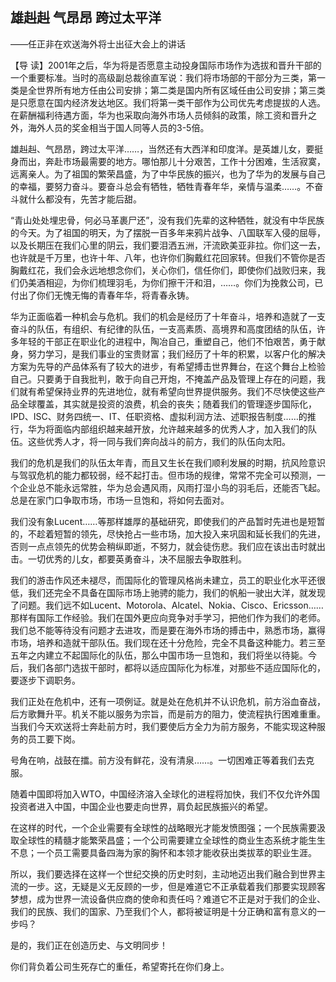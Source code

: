 ## 雄赳赳 气昂昂 跨过太平洋

——任正非在欢送海外将士出征大会上的讲话



【导  读】2001年之后，华为将是否愿意主动投身国际市场作为选拔和晋升干部的一个重要标准。当时的高级副总裁徐直军说：我们将市场部的干部分为三类，第一类是全世界所有地方任由公司安排；第二类是国内所有区域任由公司安排；第三类是只愿意在国内经济发达地区。我们将第一类干部作为公司优先考虑提拔的人选。在薪酬福利待遇方面，华为也采取向海外市场人员倾斜的政策，除工资和晋升之外，海外人员的奖金相当于国人同等人员的3-5倍。



雄赳赳、气昂昂，跨过太平洋……，当然还有大西洋和印度洋。是英雄儿女，要挺身而出，奔赴市场最需要的地方。哪怕那儿十分艰苦，工作十分困难，生活寂寞，远离亲人。为了祖国的繁荣昌盛，为了中华民族的振兴，也为了华为的发展与自己的幸福，要努力奋斗。要奋斗总会有牺牲，牺牲青春年华，亲情与温柔……。不奋斗就什么都没有，先苦才能后甜。

“青山处处埋忠骨，何必马革裹尸还”，没有我们先辈的这种牺牲，就没有中华民族的今天。为了祖国的明天，为了摆脱一百多年来鸦片战争、八国联军入侵的屈辱，以及长期压在我们心里的阴云，我们要泪洒五洲，汗流欧美亚非拉。你们这一去，也许就是千万里，也许十年、八年，也许你们胸戴红花回家转。但我们不管你是否胸戴红花，我们会永远地想念你们，关心你们，信任你们，即使你们战败归来，我们仍美酒相迎，为你们梳理羽毛，为你们擦干汗和泪，……。你们为挽救公司，已付出了你们无愧无悔的青春年华，将青春永铸。

华为正面临着一种机会与危机。我们的机会是经历了十年奋斗，培养和造就了一支奋斗的队伍，有组织、有纪律的队伍，一支高素质、高境界和高度团结的队伍，许多年轻的干部正在职业化的进程中，陶冶自己，重塑自己，他们不怕艰苦，勇于献身，努力学习，是我们事业的宝贵财富；我们经历了十年的积累，以客户化的解决方案为先导的产品体系有了较大的进步，有希望搏击世界舞台，在这个舞台上检验自己。只要勇于自我批判，敢于向自己开炮，不掩盖产品及管理上存在的问题，我们就有希望保持业界的先进地位，就有希望向世界提供服务。我们不尽快使这些产品全球覆盖，其实就是投资的浪费，机会的丧失；随着我们的管理逐步国际化，IPD、ISC、财务四统一、IT、任职资格、虚拟利润方法、述职报告制度……的推行，华为将面临内部组织越来越开放，允许越来越多的优秀人才，加入我们的队伍。这些优秀人才，将一同与我们奔向战斗的前方，我们的队伍向太阳。

我们的危机是我们的队伍太年青，而且又生长在我们顺利发展的时期，抗风险意识与驾驭危机的能力都较弱，经不起打击。但市场的规律，常常不完全可以预测，一个企业总不能永远常胜，华为总会遇风雨，风雨打湿小鸟的羽毛后，还能否飞起。总是在家门口争取市场，市场一旦饱和，将如何去面对。

我们没有象Lucent……等那样雄厚的基础研究，即使我们的产品暂时先进也是短暂的，不趁着短暂的领先，尽快抢占一些市场，加大投入来巩固和延长我们的先进，否则一点点领先的优势会稍纵即逝，不努力，就会徒伤悲。我们应在该出击时就出击。一切优秀的儿女，都要英勇奋斗，决不屈服去争取胜利。

我们的游击作风还未褪尽，而国际化的管理风格尚未建立，员工的职业化水平还很低，我们还完全不具备在国际市场上驰骋的能力，我们的帆船一驶出大洋，就发现了问题。我们远不如Lucent、Motorola、Alcatel、Nokia、Cisco、Ericsson……那样有国际工作经验。我们在国外更应向竞争对手学习，把他们作为我们的老师。我们总不能等待没有问题才去进攻，而是要在海外市场的搏击中，熟悉市场，赢得市场，培养和造就干部队伍。我们现在还十分危险，完全不具备这种能力。若三至五年之内建立不起国际化的队伍，那么中国市场一旦饱和，我们将坐以待毙。今后，我们各部门选拔干部时，都将以适应国际化为标准，对那些不适应国际化的，要逐步下调职务。　　

我们正处在危机中，还有一项例证。就是处在危机并不认识危机，前方浴血奋战，后方歌舞升平。机关不能以服务为宗旨，而是前方的阻力，使流程执行困难重重。当我们今天欢送将士奔赴前方时，我们要使后方全力为前方服务，不能实现这种服务的员工要下岗。

号角在响，战鼓在擂。前方没有鲜花，没有清泉……。一切困难正等着我们去克服。

随着中国即将加入WTO，中国经济溶入全球化的进程将加快，我们不仅允许外国投资者进入中国，中国企业也要走向世界，肩负起民族振兴的希望。

在这样的时代，一个企业需要有全球性的战略眼光才能发愤图强；一个民族需要汲取全球性的精髓才能繁荣昌盛；一个公司需要建立全球性的商业生态系统才能生生不息；一个员工需要具备四海为家的胸怀和本领才能收获出类拔萃的职业生涯。

所以，我们要选择在这样一个世纪交换的历史时刻，主动地迈出我们融合到世界主流的一步。这，无疑是义无反顾的一步，但是难道它不正承载着我们那要实现顾客梦想，成为世界一流设备供应商的使命和责任吗？难道它不正是对于我们的企业、我们的民族、我们的国家、乃至我们个人，都将被证明是十分正确和富有意义的一步吗？

是的，我们正在创造历史、与文明同步！

你们背负着公司生死存亡的重任，希望寄托在你们身上。
